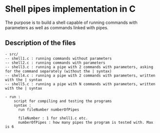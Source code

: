 # Shell pipes implementation in C
  The purpose is to build a shell capable of running commands with parameters as well as commands linked with pipes.
  
  ## Description of the files

    - src/
    -- shell1.c : running commands without parameters
    -- shell2.c : running commands with parameters
    -- shell3.c : running a pipe with 2 commands with parameters, asking for the command separately (without the | syntax)
    -- shell4.c : running a pipe with 2 commands with parameters, written with the | syntax
    -- shell5.c : running a pipe with N commands with parameters, written with the | syntax

    - run :   
        script for compiling and testing the programs
        syntax :
          run fileNumber numberOfPipes
          
          fileNumber : 1 for shell1.c etc.
          numberOfPipes : how many pipes the program is tested with. Max is 6
    
     
